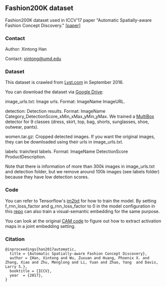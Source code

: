 ## Fashion200K dataset

Fashion200K dataset used in ICCV'17 paper "Automatic Spatially-aware Fashion Concept Discovery." [[paper]](https://arxiv.org/pdf/1708.01311.pdf)

### Contact

Author: Xintong Han

Contact: xintong@umd.edu

### Dataset

This dataset is crawled from [Lyst.com](http://lyst.com) in September 2016. 

You can download the dataset via [Google Drive](https://drive.google.com/drive/folders/0B4Eo9mft9jwoamlYWFZBSHFzV3c?resourcekey=0-2s7M82p8Bn7riqxWVlgctw):

image_urls.txt: Image urls. Format: ImageName ImageURL.

detection: Detection results. Format: ImageName Category_DetectionScore_xMin_xMax_yMin_yMax. We trained a [MultiBox](https://arxiv.org/pdf/1412.1441.pdf) detector for 9 classes (dress, skirt, top, bag, shorts, sunglasses, shoe, outwear, pants).

women.tar.gz: Cropped detected images. If you want the original images, they can be downloaded using their urls in image_urls.txt.

labels: train/test labels. Format: ImageName DetectionScore ProductDescription.

Note that there is information of more than 300k images in image_urls.txt and detection folder, but we remove around 100k images (see labels folder) because they have low detection scores.


### Code
You can refer to Tensorflow's [im2txt](https://github.com/tensorflow/models/blob/master/research/im2txt) for how to train the model. By setting f_rnn_loss_factor and g_rnn_loss_factor to 0 in the model configuration in this [repo](https://github.com/xthan/polyvore) can also train a visual-semantic embedding for the same purpose.

You can look at the original [CAM code](https://github.com/metalbubble/CAM/blob/master/pytorch_CAM.py#L41) to figure out how to extract activation maps in a joint embedding setting.

### Citation
    @inproceedings{han2017automatic,
      title = {Automatic Spatially-aware Fashion Concept Discovery},
      author = {Han, Xintong and Wu, Zuxuan and Huang, Phoenix X. and Zhang, Xiao and Zhu, Menglong and Li, Yuan and Zhao, Yang  and Davis, Larry S.},
      booktitle = {ICCV},
      year  = {2017},
    }
